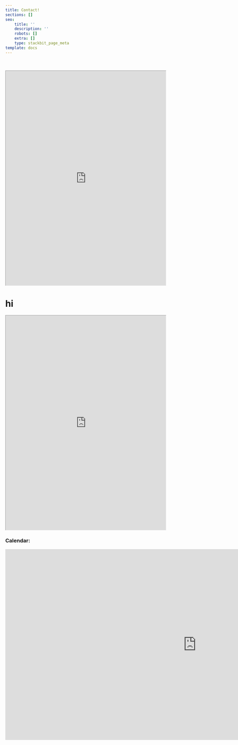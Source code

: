 ```yaml
---
title: Contact!
sections: []
seo:
    title: ''
    description: ''
    robots: []
    extra: []
    type: stackbit_page_meta
template: docs
---
```



<br>
<br>

<iframe src="https://bgoonz-blog-v3-0.netlify.app/contact/" height="900px" width="100%" style="zoom:0.75;">
</iframe>

# hi


<iframe src="https://calendar.google.com/calendar/embed?height=600&amp;wkst=2&amp;bgcolor=%234285F4&amp;ctz=America%2FNew_York" height="900px" width="100%" style="zoom:0.75;">
</iframe>




### Calendar:

<iframe src="https://calendar.google.com/calendar/embed?height=600&amp;wkst=2&amp;bgcolor=%234285F4&amp;ctz=America%2FNew_York" style="border-width:0" width="1200" height="600" frameborder="0" scrolling="no"></iframe>
